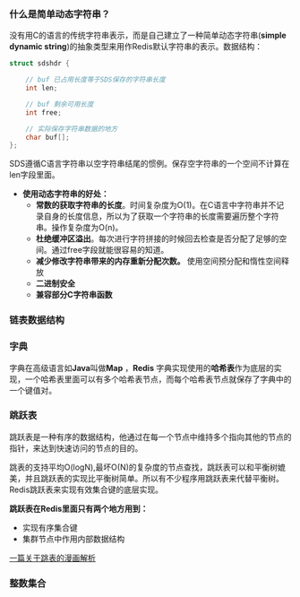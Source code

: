 ### 什么是简单动态字符串？

没有用C的语言的传统字符串表示，而是自己建立了一种简单动态字符串(**simple dynamic string**)的抽象类型来用作Redis默认字符串的表示。数据结构：

```c
struct sdshdr {

    // buf 已占用长度等于SDS保存的字符串长度
    int len;

    // buf 剩余可用长度
    int free;

    // 实际保存字符串数据的地方
    char buf[];
};
```

SDS遵循C语言字符串以空字符串结尾的惯例。保存空字符串的一个空间不计算在len字段里面。

- **使用动态字符串的好处：**
  - **常数的获取字符串的长度**。时间复杂度为O(1)。在C语言中字符串并不记录自身的长度信息，所以为了获取一个字符串的长度需要遍历整个字符串。操作复杂度为O(n)。
  - **杜绝缓冲区溢出**。每次进行字符拼接的时候回去检查是否分配了足够的空间。通过free字段就能很容易的知道。
  - **减少修改字符串带来的内存重新分配次数。** 使用空间预分配和惰性空间释放
  - **二进制安全** 
  - **兼容部分C字符串函数**

### 链表数据结构

### 字典

字典在高级语言如**Java**叫做**Map** ，**Redis** 字典实现使用的**哈希表**作为底层的实现，一个哈希表里面可以有多个哈希表节点，而每个哈希表节点就保存了字典中的一个键值对。

### 跳跃表

跳跃表是一种有序的数据结构，他通过在每一个节点中维持多个指向其他的节点的指针，来达到快速访问的节点的目的。

跳表的支持平均O(logN),最坏O(N)的复杂度的节点查找，跳跃表可以和平衡树媲美，并且跳跃表的实现比平衡树简单。所以有不少程序用跳跃表来代替平衡树。Redis跳跃表来实现有效集合键的底层实现。

**跳跃表在Redis里面只有两个地方用到：**

- 实现有序集合键
- 集群节点中作用内部数据结构

[一篇关于跳表的漫画解析](http://blog.jobbole.com/111731/)

### 整数集合